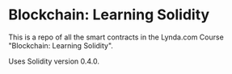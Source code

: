 # Blockchain: Learning Solidity

This is a repo of all the smart contracts in the Lynda.com Course "Blockchain: Learning Solidity". 

Uses Solidity version 0.4.0. 

